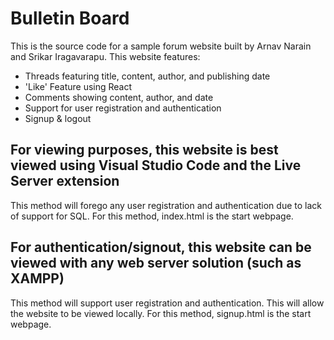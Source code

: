 # Bulletin Board

This is the source code for a sample forum website built by Arnav Narain and Srikar Iragavarapu. This website features:
* Threads featuring title, content, author, and publishing date
* 'Like' Feature using React
* Comments showing content, author, and date 
* Support for user registration and authentication
* Signup & logout

## For viewing purposes, this website is best viewed using Visual Studio Code and the Live Server extension 
This method will forego any user registration and authentication due to lack of support for SQL. 
For this method, index.html is the start webpage. 

## For authentication/signout, this website can be viewed with any web server solution (such as XAMPP)
This method will support user registration and authentication. This will allow the website to be viewed locally. 
For this method, signup.html is the start webpage.

